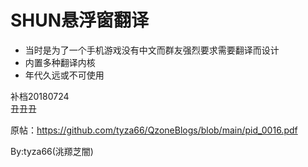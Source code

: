# SHUN悬浮窗翻译
- 当时是为了一个手机游戏没有中文而群友强烈要求需要翻译而设计
- 内置多种翻译内核
- 年代久远或不可使用

补档20180724  
丑丑丑  

原帖：https://github.com/tyza66/QzoneBlogs/blob/main/pid_0016.pdf

By:tyza66(洮羱芝闇)
